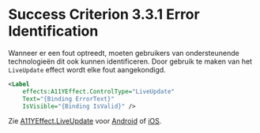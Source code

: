 # Success Criterion 3.3.1 Error Identification

Wanneer er een fout optreedt, moeten gebruikers van ondersteunende technologieën dit ook kunnen identificeren. Door gebruik te maken van het `LiveUpdate` effect wordt elke fout aangekondigd.

```xml
<Label
    effects:A11YEffect.ControlType="LiveUpdate"
    Text="{Binding ErrorText}"
    IsVisible="{Binding IsValid}" />
```

Zie [A11YEffect.LiveUpdate](./A11YEffect.md) voor [Android](./A11YEffect_Android.md) of [iOS](./A11YEffect_iOS.md).
